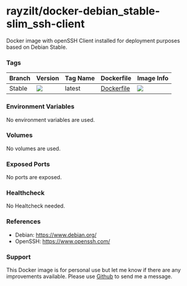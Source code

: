# rayzilt/docker-debian_stable-slim_ssh-client #

Docker image with openSSH Client installed for deployment purposes based on Debian Stable.

### Tags ###
Branch  | Version  | Tag Name     | Dockerfile | Image Info
------- | -------- | ------------ | ---------  | -----------
Stable | [![](https://images.microbadger.com/badges/version/rayzilt/debian_stable-slim_ssh-client.svg)](https://microbadger.com/images/rayzilt/debian_stable-slim_ssh-client "Get your own version badge on microbadger.com")  | latest       | [Dockerfile](https://github.com/Rayzilt/Docker-Debian_Stable-Slim_SSH-Client/blob/master/Dockerfile)  |  [![](https://images.microbadger.com/badges/image/rayzilt/debian_stable-slim_ssh-client.svg)](https://microbadger.com/images/rayzilt/debian_stable-slim_ssh-client "Get your own image badge on microbadger.com")

### Environment Variables ###
No environment variables are used.

### Volumes ###
No volumes are used.

### Exposed Ports ###
No ports are exposed.

### Healthcheck ###
No Healtcheck needed.

### References ###
* Debian: https://www.debian.org/
* OpenSSH: https://www.openssh.com/

### Support ###
This Docker image is for personal use but let me know if there are any improvements available.
Please use [Github](https://github.com/Rayzilt/Docker-Debian_Stable-Slim_SSH-Client) to send me a message.
